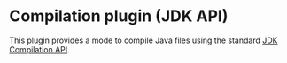 # Compilation plugin (JDK API)

This plugin provides a mode to compile Java files using the standard [JDK Compilation API](https://docs.oracle.com/javase/8/docs/api/javax/tools/JavaCompiler.html).
